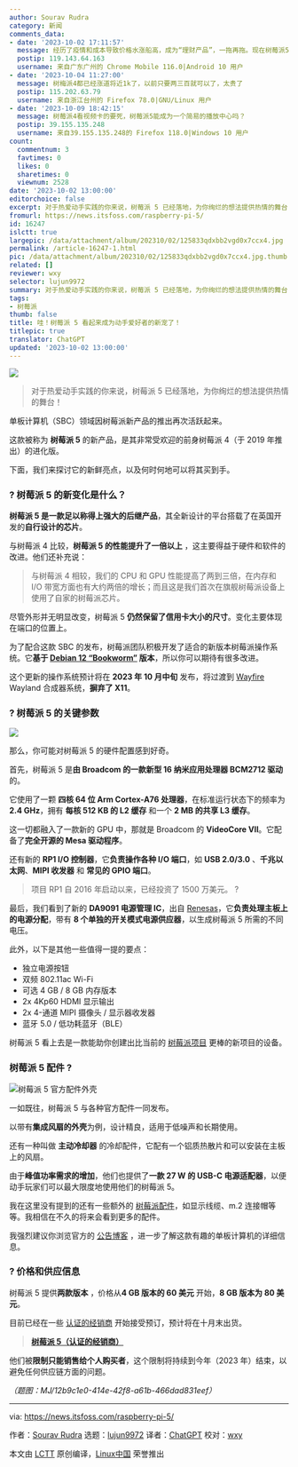 ```yaml
---
author: Sourav Rudra
category: 新闻
comments_data:
- date: '2023-10-02 17:11:57'
  message: 经历了疫情和成本导致价格水涨船高，成为“理财产品”，一拖再拖。现在树莓派5终于发布了，还以为今年不会出。但是这个升级幅度真的很失望，感觉白等了。
  postip: 119.143.64.163
  username: 来自广东广州的 Chrome Mobile 116.0|Android 10 用户
- date: '2023-10-04 11:27:00'
  message: 树梅派4都已经涨道将近1k了，以前只要两三百就可以了，太贵了
  postip: 115.202.63.79
  username: 来自浙江台州的 Firefox 78.0|GNU/Linux 用户
- date: '2023-10-09 18:42:15'
  message: 树莓派4看视频卡的要死，树莓派5能成为一个简易的播放中心吗？
  postip: 39.155.135.248
  username: 来自39.155.135.248的 Firefox 118.0|Windows 10 用户
count:
  commentnum: 3
  favtimes: 0
  likes: 0
  sharetimes: 0
  viewnum: 2528
date: '2023-10-02 13:00:00'
editorchoice: false
excerpt: 对于热爱动手实践的你来说，树莓派 5 已经落地，为你绚烂的想法提供热情的舞台！
fromurl: https://news.itsfoss.com/raspberry-pi-5/
id: 16247
islctt: true
largepic: /data/attachment/album/202310/02/125833qdxbb2vgd0x7ccx4.jpg
permalink: /article-16247-1.html
pic: /data/attachment/album/202310/02/125833qdxbb2vgd0x7ccx4.jpg.thumb.jpg
related: []
reviewer: wxy
selector: lujun9972
summary: 对于热爱动手实践的你来说，树莓派 5 已经落地，为你绚烂的想法提供热情的舞台！
tags:
- 树莓派
thumb: false
title: 哇！树莓派 5 看起来成为动手爱好者的新宠了！
titlepic: true
translator: ChatGPT
updated: '2023-10-02 13:00:00'
---
```


![](/data/attachment/album/202310/02/125833qdxbb2vgd0x7ccx4.jpg)



> 
> 对于热爱动手实践的你来说，树莓派 5 已经落地，为你绚烂的想法提供热情的舞台！
> 
> 
> 


单板计算机（SBC）领域因树莓派新产品的推出再次活跃起来。


这款被称为 **树莓派 5** 的新产品，是其非常受欢迎的前身树莓派 4（于 2019 年推出）的进化版。


下面，我们来探讨它的新鲜亮点，以及何时何地可以将其买到手。


### ? 树莓派 5 的新变化是什么？






**树莓派 5 是一款足以称得上强大的后继产品**，其全新设计的平台搭载了在英国开发的**自行设计的芯片**。


与树莓派 4 比较，**树莓派 5 的性能提升了一倍以上** ，这主要得益于硬件和软件的改进。他们还补充说：



> 
> 与树莓派 4 相较，我们的 CPU 和 GPU 性能提高了两到三倍，在内存和 I/O 带宽方面也有大约两倍的增长；而且这是我们首次在旗舰树莓派设备上使用了自家的树莓派芯片。
> 
> 
> 


尽管外形并无明显改变，树莓派 5 **仍然保留了信用卡大小的尺寸**。变化主要体现在端口的位置上。


为了配合这款 SBC 的发布，树莓派团队积极开发了适合的新版本树莓派操作系统。它**基于 [Debian 12 “Bookworm”](https://news.itsfoss.com/debian-12-release/) 版本**，所以你可以期待有很多改进。


这个更新的操作系统预计将在 **2023 年 10 月中旬** 发布，将过渡到 [Wayfire](https://wayfire.org/) Wayland 合成器系统，**摒弃了 X11**。


### ? 树莓派 5 的关键参数


![](/data/attachment/album/202310/02/130005nlmkramesrf76e31.jpg)


那么，你可能对树莓派 5 的硬件配置感到好奇。


首先，树莓派 5 是**由 Broadcom 的一款新型 16 纳米应用处理器 BCM2712 驱动**的。


它使用了一颗 **四核 64 位 Arm Cortex-A76 处理器**，在标准运行状态下的频率为 **2.4 GHz**，拥有 **每核 512 KB 的 L2 缓存** 和一个 **2 MB 的共享 L3 缓存**。


这一切都融入了一款新的 GPU 中，那就是 Broadcom 的 **VideoCore VII**。它配备了**完全开源的 Mesa 驱动程序**。


还有新的 **RP1 I/O 控制器**，它**负责操作各种 I/O 端口**，如 **USB 2.0/3.0** 、**千兆以太网**、**MIPI 收发器** 和 **常见的 GPIO 端口**。



> 
> 项目 RP1 自 2016 年启动以来，已经投资了 1500 万美元。 ?
> 
> 
> 


最后，我们看到了新的 **DA9091 电源管理 IC**，出自 [Renesas](https://www.renesas.com/us/en)，它**负责处理主板上的电源分配**，带有 **8 个单独的开关模式电源供应器**，以生成树莓派 5 所需的不同电压。


此外，以下是其他一些值得一提的要点：


* 独立电源按钮
* 双频 802.11ac Wi-Fi
* 可选 4 GB / 8 GB 内存版本
* 2x 4Kp60 HDMI 显示输出
* 2x 4-通道 MIPI 摄像头 / 显示器收发器
* 蓝牙 5.0 / 低功耗蓝牙（BLE）


树莓派 5 看上去是一款能助你创建出比当前的 [树莓派项目](https://itsfoss.com/raspberry-pi-projects/) 更棒的新项目的设备。


### 树莓派 5 配件 ?


![树莓派 5 官方配件外壳](/data/attachment/album/202310/02/130006d4m37llg3hmf73o4.jpg)


一如既往，树莓派 5 与各种官方配件一同发布。


以带有**集成风扇的外壳**为例，设计精良，适用于低噪声和长期使用。


还有一种叫做 **主动冷却器** 的冷却配件，它配有一个铝质热散片和可以安装在主板上的风扇。


由于**峰值功率需求的增加**，他们也提供了**一款 27 W 的 USB-C 电源适配器**，以便动手玩家们可以最大限度地使用他们的树莓派 5。


我在这里没有提到的还有一些额外的 [树莓派配件](https://itsfoss.com/raspberry-pi-accessories/)，如显示线缆、m.2 连接帽等等。我相信在不久的将来会看到更多的配件。


我强烈建议你浏览官方的 [公告博客](https://www.raspberrypi.com/news/introducing-raspberry-pi-5/) ，进一步了解这款有趣的单板计算机的详细信息。


### ? 价格和供应信息


树莓派 5 提供**两款版本** ，价格从**4 GB 版本的 60 美元** 开始，**8 GB 版本为 80 美元**。


目前已经在一些 [认证的经销商](https://www.raspberrypi.com/resellers/) 开始接受预订，预计将在十月末出货。



> 
> **[树莓派 5（认证的经销商）](https://www.raspberrypi.com/resellers/)**
> 
> 
> 


他们被**限制只能销售给个人购买者**，这个限制将持续到今年（2023 年）结束，以避免任何供应链方面的问题。


*（题图：MJ/12b9c1e0-414e-42f8-a61b-466dad831eef）*




---


via: <https://news.itsfoss.com/raspberry-pi-5/>


作者：[Sourav Rudra](https://news.itsfoss.com/author/sourav/) 选题：[lujun9972](https://github.com/lujun9972) 译者：[ChatGPT](https://linux.cn/lctt/ChatGPT) 校对：[wxy](https://github.com/wxy)


本文由 [LCTT](https://github.com/LCTT/TranslateProject) 原创编译，[Linux中国](https://linux.cn/) 荣誉推出